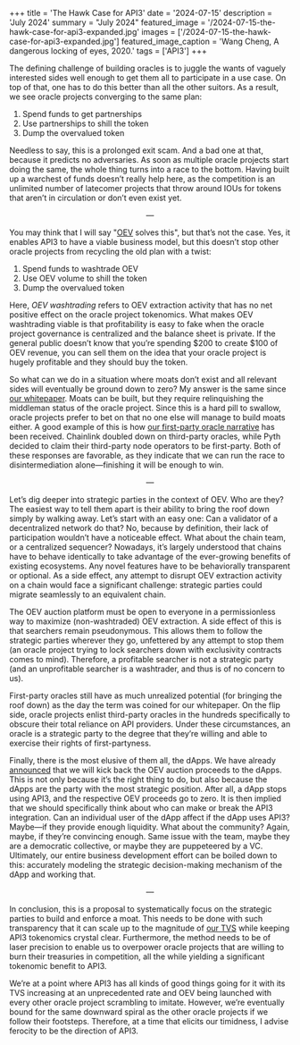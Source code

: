 +++
title = 'The Hawk Case for API3'
date = '2024-07-15'
description = 'July 2024'
summary = "July 2024"
featured_image = '/2024-07-15-the-hawk-case-for-api3-expanded.jpg'
images = ['/2024-07-15-the-hawk-case-for-api3-expanded.jpg']
featured_image_caption = 'Wang Cheng, A dangerous locking of eyes, 2020.'
tags = ['API3']
+++

The defining challenge of building oracles is to juggle the wants of vaguely interested sides well enough to get them all to participate in a use case.
On top of that, one has to do this better than all the other suitors.
As a result, we see oracle projects converging to the same plan:

1. Spend funds to get partnerships
1. Use partnerships to shill the token
1. Dump the overvalued token

Needless to say, this is a prolonged exit scam.
And a bad one at that, because it predicts no adversaries.
As soon as multiple oracle projects start doing the same, the whole thing turns into a race to the bottom.
Having built up a warchest of funds doesn’t really help here, as the competition is an unlimited number of latecomer projects that throw around IOUs for tokens that aren’t in circulation or don’t even exist yet.

<div style="text-align: center"> — </div>

You may think that I will say "[OEV](https://medium.com/api3/oracle-extractable-value-oev-13c1b6d53c5b) solves this", but that’s not the case.
Yes, it enables API3 to have a viable business model, but this doesn’t stop other oracle projects from recycling the old plan with a twist:

1. Spend funds to washtrade OEV
1. Use OEV volume to shill the token
1. Dump the overvalued token

Here, _OEV washtrading_ refers to OEV extraction activity that has no net positive effect on the oracle project tokenomics.
What makes OEV washtrading viable is that profitability is easy to fake when the oracle project governance is centralized and the balance sheet is private.
If the general public doesn’t know that you’re spending $200 to create $100 of OEV revenue, you can sell them on the idea that your oracle project is hugely profitable and they should buy the token.

So what can we do in a situation where moats don’t exist and all relevant sides will eventually be ground down to zero?
My answer is the same since [our whitepaper](https://github.com/api3dao/api3-whitepaper/blob/master/api3-whitepaper.pdf).
Moats can be built, but they require relinquishing the middleman status of the oracle project.
Since this is a hard pill to swallow, oracle projects prefer to bet on that no one else will manage to build moats either.
A good example of this is how [our first-party oracle narrative](https://medium.com/api3/the-race-to-first-party-oracles-87fab596e906) has been received.
Chainlink doubled down on third-party oracles, while Pyth decided to claim their third-party node operators to be first-party.
Both of these responses are favorable, as they indicate that we can run the race to disintermediation alone—finishing it will be enough to win.

<div style="text-align: center"> — </div>

Let’s dig deeper into strategic parties in the context of OEV.
Who are they?
The easiest way to tell them apart is their ability to bring the roof down simply by walking away.
Let’s start with an easy one:
Can a validator of a decentralized network do that?
No, because by definition, their lack of participation wouldn’t have a noticeable effect.
What about the chain team, or a centralized sequencer?
Nowadays, it’s largely understood that chains have to behave identically to take advantage of the ever-growing benefits of existing ecosystems.
Any novel features have to be behaviorally transparent or optional.
As a side effect, any attempt to disrupt OEV extraction activity on a chain would face a significant challenge: strategic parties could migrate seamlessly to an equivalent chain.

The OEV auction platform must be open to everyone in a permissionless way to maximize (non-washtraded) OEV extraction.
A side effect of this is that searchers remain pseudonymous.
This allows them to follow the strategic parties wherever they go, unfettered by any attempt to stop them (an oracle project trying to lock searchers down with exclusivity contracts comes to mind).
Therefore, a profitable searcher is not a strategic party (and an unprofitable searcher is a washtrader, and thus is of no concern to us).

First-party oracles still have as much unrealized potential (for bringing the roof down) as the day the term was coined for our whitepaper.
On the flip side, oracle projects enlist third-party oracles in the hundreds specifically to obscure their total reliance on API providers.
Under these circumstances, an oracle is a strategic party to the degree that they’re willing and able to exercise their rights of first-partyness.

Finally, there is the most elusive of them all, the dApps.
We have already [announced](https://medium.com/api3/oracle-extractable-value-oev-13c1b6d53c5b) that we will kick back the OEV auction proceeds to the dApps.
This is not only because it’s the right thing to do, but also because the dApps are the party with the most strategic position.
After all, a dApp stops using API3, and the respective OEV proceeds go to zero.
It is then implied that we should specifically think about who can make or break the API3 integration.
Can an individual user of the dApp affect if the dApp uses API3?
Maybe—if they provide enough liquidity.
What about the community?
Again, maybe, if they’re convincing enough.
Same issue with the team, maybe they are a democratic collective, or maybe they are puppeteered by a VC.
Ultimately, our entire business development effort can be boiled down to this: accurately modeling the strategic decision-making mechanism of the dApp and working that.

<div style="text-align: center"> — </div>

In conclusion, this is a proposal to systematically focus on the strategic parties to build and enforce a moat.
This needs to be done with such transparency that it can scale up to the magnitude of [our TVS](https://defillama.com/oracles/API3) while keeping API3 tokenomics crystal clear.
Furthermore, the method needs to be of laser precision to enable us to overpower oracle projects that are willing to burn their treasuries in competition, all the while yielding a significant tokenomic benefit to API3.

We’re at a point where API3 has all kinds of good things going for it with its TVS increasing at an unprecedented rate and OEV being launched with every other oracle project scrambling to imitate.
However, we’re eventually bound for the same downward spiral as the other oracle projects if we follow their footsteps.
Therefore, at a time that elicits our timidness, I advise ferocity to be the direction of API3.
